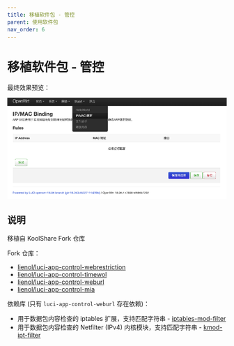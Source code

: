 ```yaml
---
title: 移植软件包 - 管控
parent: 使用软件包
nav_order: 6
---
```


# 移植软件包 - 管控

最终效果预览：

![Snipaste_2019-09-14_14-14-49.png](https://raw.githubusercontent.com/stuarthua/PicGo/master/oh-my-openwrt/Snipaste_2019-09-14_14-14-49.png)

## 说明

移植自 KoolShare Fork 仓库

Fork 仓库：

* [lienol/luci-app-control-webrestriction](https://github.com/Lienol/openwrt-package/tree/master/lienol/luci-app-control-webrestriction)
* [lienol/luci-app-control-timewol](https://github.com/Lienol/openwrt-package/blob/master/lienol/luci-app-control-timewol)
* [lienol/luci-app-control-weburl](https://github.com/Lienol/openwrt-package/blob/master/lienol/luci-app-control-weburl)
* [lienol/luci-app-control-mia](https://github.com/Lienol/openwrt-package/blob/master/lienol/luci-app-control-mia)

依赖库 (只有 `luci-app-control-weburl` 存在依赖)：

* 用于数据包内容检查的 iptables 扩展，支持匹配字符串 - [iptables-mod-filter](https://openwrt.org/packages/pkgdata/iptables-mod-filter)
* 用于数据包内容检查的 Netfilter (IPv4) 内核模块，支持匹配字符串 - [kmod-ipt-filter](https://openwrt.org/packages/pkgdata/kmod-ipt-filter)